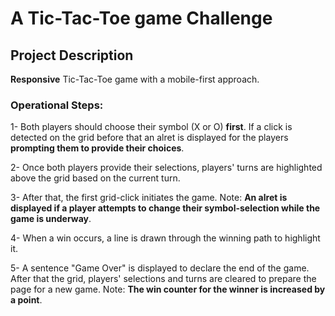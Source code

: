 # A Tic-Tac-Toe game Challenge

## Project Description

**Responsive** Tic-Tac-Toe game with a mobile-first approach.

### Operational Steps:

1- Both players should choose their symbol (X or O) **first**. If a click is detected on the grid before that an alret is
displayed for the players **prompting them to provide their choices**.

2- Once both players provide their selections, players' turns are highlighted above the grid based on the current turn.

3- After that, the first grid-click initiates the game. Note: **An alret is displayed if a player attempts to change their symbol-selection while the game is underway**.

4- When a win occurs, a line is drawn through the winning path to highlight it.

5- A sentence "Game Over" is displayed to declare the end of the game. After that the grid, players' selections and turns are cleared to prepare the page for a new game. Note: **The win counter for the winner is increased by a point**.
